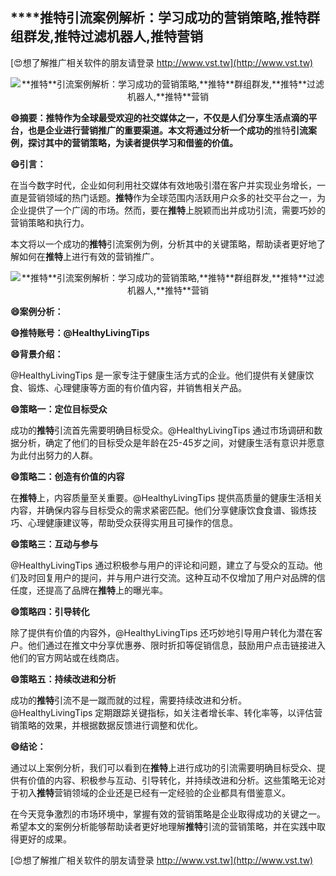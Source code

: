 ## ****推特**引流案例解析：学习成功的营销策略,**推特**群组群发,**推特**过滤机器人,**推特**营销**

[😍想了解推广相关软件的朋友请登录 http://www.vst.tw](http://www.vst.tw)

 <center><img src="https://vst.tw/MP4/tuiguang/png/4.png" alt="**推特**引流案例解析：学习成功的营销策略,**推特**群组群发,**推特**过滤机器人,**推特**营销"></center>

**😄摘要：**推特**作为全球最受欢迎的社交媒体之一，不仅是人们分享生活点滴的平台，也是企业进行营销推广的重要渠道。本文将通过分析一个成功的**推特**引流案例，探讨其中的营销策略，为读者提供学习和借鉴的价值。**

**😄引言：**

在当今数字时代，企业如何利用社交媒体有效地吸引潜在客户并实现业务增长，一直是营销领域的热门话题。**推特**作为全球范围内活跃用户众多的社交平台之一，为企业提供了一个广阔的市场。然而，要在**推特**上脱颖而出并成功引流，需要巧妙的营销策略和执行力。

本文将以一个成功的**推特**引流案例为例，分析其中的关键策略，帮助读者更好地了解如何在**推特**上进行有效的营销推广。

 <center><img src="https://vst.tw/MP4/tuiguang/png/0.png" alt="**推特**引流案例解析：学习成功的营销策略,**推特**群组群发,**推特**过滤机器人,**推特**营销"></center>

**😄案例分析：**

**😄**推特**账号：@HealthyLivingTips**

**😄背景介绍：**

@HealthyLivingTips 是一家专注于健康生活方式的企业。他们提供有关健康饮食、锻炼、心理健康等方面的有价值内容，并销售相关产品。

**😄策略一：定位目标受众**

成功的**推特**引流首先需要明确目标受众。@HealthyLivingTips 通过市场调研和数据分析，确定了他们的目标受众是年龄在25-45岁之间，对健康生活有意识并愿意为此付出努力的人群。

**😄策略二：创造有价值的内容**

在**推特**上，内容质量至关重要。@HealthyLivingTips 提供高质量的健康生活相关内容，并确保内容与目标受众的需求紧密匹配。他们分享健康饮食食谱、锻炼技巧、心理健康建议等，帮助受众获得实用且可操作的信息。

**😄策略三：互动与参与**

@HealthyLivingTips 通过积极参与用户的评论和问题，建立了与受众的互动。他们及时回复用户的提问，并与用户进行交流。这种互动不仅增加了用户对品牌的信任度，还提高了品牌在**推特**上的曝光率。

**😄策略四：引导转化**

除了提供有价值的内容外，@HealthyLivingTips 还巧妙地引导用户转化为潜在客户。他们通过在推文中分享优惠券、限时折扣等促销信息，鼓励用户点击链接进入他们的官方网站或在线商店。

**😄策略五：持续改进和分析**

成功的**推特**引流不是一蹴而就的过程，需要持续改进和分析。@HealthyLivingTips 定期跟踪关键指标，如关注者增长率、转化率等，以评估营销策略的效果，并根据数据反馈进行调整和优化。

**😄结论：**

通过以上案例分析，我们可以看到在**推特**上进行成功的引流需要明确目标受众、提供有价值的内容、积极参与互动、引导转化，并持续改进和分析。这些策略无论对于初入**推特**营销领域的企业还是已经有一定经验的企业都具有借鉴意义。

在今天竞争激烈的市场环境中，掌握有效的营销策略是企业取得成功的关键之一。希望本文的案例分析能够帮助读者更好地理解**推特**引流的营销策略，并在实践中取得更好的成果。

[😍想了解推广相关软件的朋友请登录 http://www.vst.tw](http://www.vst.tw)



